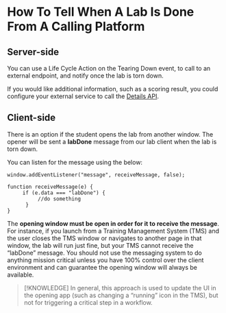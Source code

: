 # How To Tell When A Lab Is Done From A Calling Platform

## Server-side

You can use a Life Cycle Action on the Tearing Down event, to call to an external endpoint, and notify once the lab is torn down. 

If you would like additional information, such as a scoring result, you could configure your external service to call the [Details API](../lod/lod-api/lod-api-details.md).

## Client-side

There is an option if the student opens the lab from another window. The opener will be sent a **labDone** message from our lab client when the lab is torn down. 

You can listen for the message using the below:

```
window.addEventListener("message", receiveMessage, false);

function receiveMessage(e) {
     if (e.data === "labDone") {
          //do something
      }
}
```

The **opening window must be open in order for it to receive the message**. For instance, if you launch from a Training Management System (TMS) and the user closes the TMS window or navigates to another page in that window, the lab will run just fine, but your TMS cannot receive the “labDone” message. You should not use the messaging system to do anything mission critical unless you have 100% control over the client environment and can guarantee the opening window will always be available. 

>[!KNOWLEDGE] In general, this approach is used to update the UI in the opening app (such as changing a “running” icon in the TMS), but not for triggering a critical step in a workflow.
